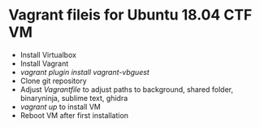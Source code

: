 # Vagrant fileis for Ubuntu 18.04 CTF VM

* Install Virtualbox
* Install Vagrant
* _vagrant plugin install vagrant-vbguest_
* Clone git repository
* Adjust _Vagrantfile_ to adjust paths to background, shared folder,
  binaryninja, sublime text, ghidra
* _vagrant up_ to install VM
* Reboot VM after first installation
